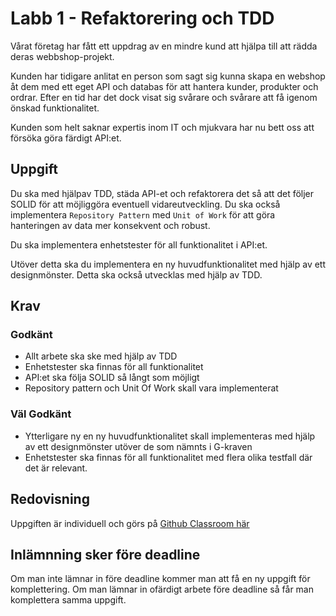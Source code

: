 # Labb 1 - Refaktorering och TDD

Vårat företag har fått ett uppdrag av en mindre kund att hjälpa till att rädda deras webbshop-projekt.

Kunden har tidigare anlitat en person som sagt sig kunna skapa en webshop åt dem med ett eget API och databas för att hantera kunder, produkter och ordrar. Efter en tid har det dock visat sig svårare och svårare att få igenom önskad funktionalitet.

Kunden som helt saknar expertis inom IT och mjukvara har nu bett oss att försöka göra färdigt API:et.

## Uppgift

Du ska med hjälpav TDD, städa API-et och refaktorera det så att det följer SOLID för att möjliggöra eventuell vidareutveckling. Du ska också implementera ``Repository Pattern`` med ``Unit of Work`` för att göra hanteringen av data mer konsekvent och robust.

Du ska implementera enhetstester för all funktionalitet i API:et.

Utöver detta ska du implementera en ny huvudfunktionalitet med hjälp av ett designmönster. Detta ska också utvecklas med hjälp av TDD.

## Krav

### Godkänt

* Allt arbete ska ske med hjälp av TDD
* Enhetstester ska finnas för all funktionalitet
* API:et ska följa SOLID så långt som möjligt
* Repository pattern och Unit Of Work skall vara implementerat
  
### Väl Godkänt

* Ytterligare ny en ny huvudfunktionalitet skall implementeras med hjälp av ett designmönster utöver de som nämnts i G-kraven
* Enhetstester ska finnas för all funktionalitet med flera olika testfall där det är relevant.

## Redovisning

Uppgiften är individuell och görs på [Github Classroom här](https://classroom.github.com/a/toaUXdwi)

## Inlämnning sker före deadline
Om man inte lämnar in före deadline kommer man att få en ny uppgift för komplettering. Om man lämnar in ofärdigt arbete före deadline så får man komplettera samma uppgift.
